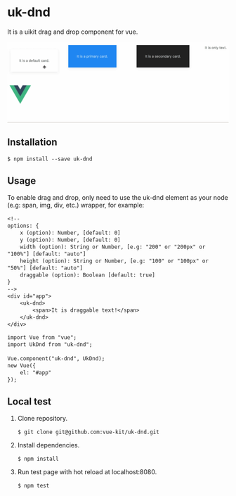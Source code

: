 # uk-dnd
It is a uikit drag and drop component for vue.

![uk-dnd.gif](uk-dnd.gif)

## Installation

```
$ npm install --save uk-dnd
```

## Usage

To enable drag and drop, only need to use the uk-dnd element as your node (e.g: span, img, div, etc.) wrapper, for example:

```
<!--
options: {
    x (option): Number, [default: 0]
    y (option): Number, [default: 0]
    width (option): String or Number, [e.g: "200" or "200px" or "100%"] [default: "auto"]
    height (option): String or Number, [e.g: "100" or "100px" or "50%"] [default: "auto"]
    draggable (option): Boolean [default: true]
}
-->
<div id="app">
    <uk-dnd>
        <span>It is draggable text!</span>
    </uk-dnd>
</div>
```

```
import Vue from "vue";
import UkDnd from "uk-dnd";

Vue.component("uk-dnd", UkDnd);
new Vue({
    el: "#app"
});
```

## Local test

1. Clone repository.

    ```
    $ git clone git@github.com:vue-kit/uk-dnd.git
    ```

2. Install dependencies.

    ```
    $ npm install
    ```

3. Run test page with hot reload at localhost:8080.

    ```
    $ npm test
    ```
